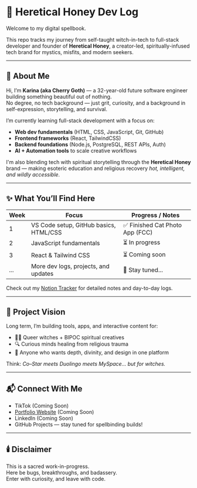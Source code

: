 # 🐍 Heretical Honey Dev Log

Welcome to my digital spellbook.

This repo tracks my journey from self-taught witch-in-tech to full-stack developer and founder of **Heretical Honey**, a creator-led, spiritually-infused tech brand for mystics, misfits, and modern seekers.

---

## 🧠 About Me

Hi, I’m **Karina (aka Cherry Goth)** — a 32-year-old future software engineer building something beautiful out of nothing.  
No degree, no tech background — just grit, curiosity, and a background in self-expression, storytelling, and survival.

I’m currently learning full-stack development with a focus on:
- **Web dev fundamentals** (HTML, CSS, JavaScript, Git, GitHub)
- **Frontend frameworks** (React, TailwindCSS)
- **Backend foundations** (Node.js, PostgreSQL, REST APIs, Auth)
- **AI + Automation tools** to scale creative workflows

I'm also blending tech with spiritual storytelling through the **Heretical Honey** brand — making esoteric education and religious recovery *hot, intelligent, and wildly accessible*.

---

## ✨ What You’ll Find Here

| Week | Focus                                  | Progress / Notes                  |
|------|----------------------------------------|-----------------------------------|
| 1    | VS Code setup, GitHub basics, HTML/CSS | ✅ Finished Cat Photo App (FCC)   |
| 2    | JavaScript fundamentals                | ⏳ In progress                    |
| 3    | React & Tailwind CSS                   | ⏳ Coming soon                    |
| ...  | More dev logs, projects, and updates    | 🔮 Stay tuned...                 |

Check out my [Notion Tracker](#) for detailed notes and day-to-day logs.

---

## 🔮 Project Vision

Long term, I’m building tools, apps, and interactive content for:
- 🧚‍♀️ Queer witches + BIPOC spiritual creatives
- 🔍 Curious minds healing from religious trauma
- 🎀 Anyone who wants depth, divinity, and design in one platform

Think: *Co–Star meets Duolingo meets MySpace… but for witches.*

---

## 📬 Connect With Me

- TikTok (Coming Soon)
- [Portfolio Website](#) (Coming Soon)
- LinkedIn (Coming Soon)
- GitHub Projects — stay tuned for spellbinding builds!

---

## 🕯️ Disclaimer

This is a sacred work-in-progress.  
Here be bugs, breakthroughs, and badassery.  
Enter with curiosity, and leave with code.

